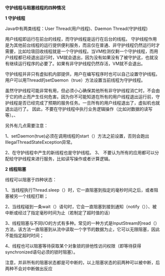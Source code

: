 **守护线程与阻塞线程的四种情况**

**1 守护线程**

  Java中有两类线程：User Thread(用户线程)、Daemon Thread(守护线程)

用户线程即运行在前台的线程，而守护线程是运行在后台的线程。 守护线程作用是为其他前台线程的运行提供便利服务，而且仅在普通、非守护线程仍然运行时才需要，比如垃圾回收线程就是一个守护线程。当VM检测仅剩一个守护线程，而用户线程都已经退出运行时，VM就会退出，因为没有如果没有了被守护这，也就没有继续运行程序的必要了。如果有非守护线程仍然存活，VM就不会退出。

守护线程并非只有虚拟机内部提供，用户在编写程序时也可以自己设置守护线程。用户可以用Thread的setDaemon（true）方法设置当前线程为守护线程。

虽然守护线程可能非常有用，但必须小心确保其他所有非守护线程消亡时，不会由于它的终止而产生任何危害。因为你不可能知道在所有的用户线程退出运行前，守护线程是否已经完成了预期的服务任务。一旦所有的用户线程退出了，虚拟机也就退出运行了。 因此，不要在守护线程中执行业务逻辑操作（比如对数据的读写等）。、

另外有几点需要注意：

1、setDaemon(true)必须在调用线程的start（）方法之前设置，否则会跑出IllegalThreadStateException异常。

2、在守护线程中产生的新线程也是守护线程。
3、 不要认为所有的应用都可以分配给守护线程来进行服务，比如读写操作或者计算逻辑。

**2 线程阻塞**

线程可以阻塞于四种状态：

1、当线程执行Thread.sleep（）时，它一直阻塞到指定的毫秒时间之后，或者阻塞被另一个线程打断；

2、当线程碰到一条wait（）语句时，它会一直阻塞到接到通知（notify（））、被中断或经过了指定毫秒时间为止（若制定了超时值的话）

3、线程阻塞与不同I/O的方式有多种。常见的一种方式是InputStream的read（）方法，该方法一直阻塞到从流中读取一个字节的数据为止，它可以无限阻塞，因此不能指定超时时间；

4、线程也可以阻塞等待获取某个对象锁的排他性访问权限（即等待获得synchronized语句必须的锁时阻塞）。

注意，并非所有的阻塞状态都是可中断的，以上阻塞状态的前两种可以被中断，后两种不会对中断做出反应